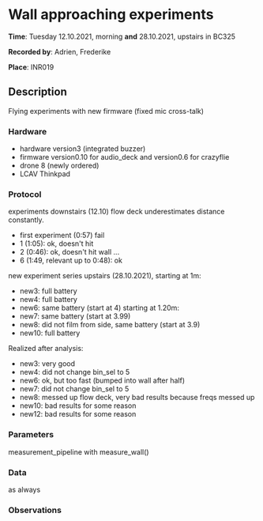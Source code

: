 # Wall approaching experiments

__Time__: Tuesday 12.10.2021, morning __and__ 28.10.2021, upstairs in BC325

__Recorded by__: Adrien, Frederike

__Place__: INR019

## Description

Flying experiments with new firmware (fixed mic cross-talk)

###  Hardware
<!--
Checklist: 
- Drone number
- Speaker type
- Microphone type
- Motors for linear/rotational movement
- Computer
- Drone type, decks used
- Soundcard
-->

- hardware version3 (integrated buzzer)
- firmware version0.10 for audio_deck and version0.6 for crazyflie
- drone 8 (newly ordered)
- LCAV Thinkpad

### Protocol

experiments downstairs (12.10)
flow deck underestimates distance constantly.
-  first experiment (0:57) fail
-  1 (1:05): ok, doesn't hit
-  2 (0:46): ok, doesn't hit wall
...
-  6 (1:49, relevant up to 0:48): ok

new experiment series upstairs (28.10.2021), starting at 1m:
-  new3: full battery
-  new4: full battery
-  new6: same battery (start at 4)
starting at 1.20m:
-  new7: same battery (start at 3.99)
-  new8: did not film from side, same battery (start at 3.9)
-  new10: full battery

Realized after analysis: 
- new3: very good
- new4: did not change bin_sel to 5
- new6: ok, but too fast (bumped into wall after half)
- new7: did not change bin_sel to 5
- new8: messed up flow deck, very bad results because freqs messed up
- new10: bad results for some reason
- new12: bad results for some reason

### Parameters
<!--
Checklist: 
If available:
- parameters file location
- soundcard settings
Otherwise: 
- Sampling rate
- Motor thrust value 
- Audio files used
- Scripts used
- Other parameters used
-->
measurement_pipeline with measure_wall()

### Data
<!--
Explain folder naming etc. 
-->

as always

### Observations
<!--
Anything unusual that happened during the experiments, such as
- Background noise
- Connection problems, low data rates, etc. 
- Hardware (battery failures, broken parts, etc)
-->
